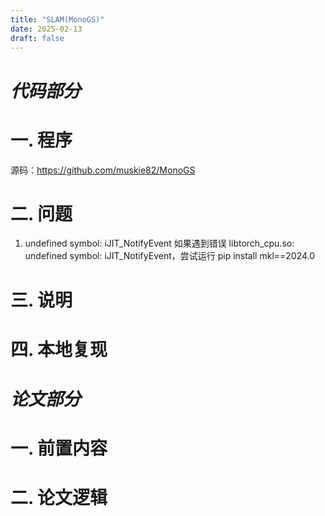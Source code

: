 ```yaml
---
title: "SLAM(MonoGS)"
date: 2025-02-13
draft: false
---
```


# *代码部分*

# 一. 程序

源码：<https://github.com/muskie82/MonoGS>


# 二. 问题

1. undefined symbol: iJIT_NotifyEvent
如果遇到错误 libtorch_cpu.so: undefined symbol: iJIT_NotifyEvent，尝试运行 pip install mkl==2024.0

# 三. 说明

# 四. 本地复现

# *论文部分*

# 一. 前置内容
   
# 二. 论文逻辑

